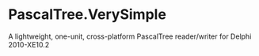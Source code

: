 # PascalTree.VerySimple
A lightweight, one-unit, cross-platform PascalTree reader/writer for Delphi 2010-XE10.2

